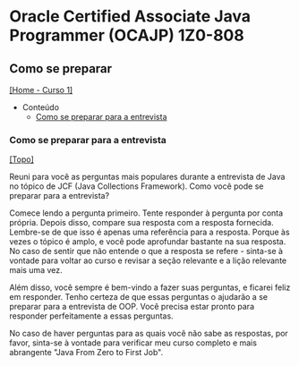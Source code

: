 # Oracle Certified Associate Java Programmer (OCAJP) 1Z0-808

## Como se preparar
[[Home - Curso 1]](../../README.md#curso-1)<br />

- Conteúdo
  - [Como se preparar para a entrevista](#como-se-preparar-para-a-entrevista)

### Como se preparar para a entrevista
[[Topo]](#)<br />

Reuni para você as perguntas mais populares durante a entrevista de Java no tópico de JCF (Java Collections Framework). Como você pode se preparar para a entrevista?

Comece lendo a pergunta primeiro. Tente responder à pergunta por conta própria. Depois disso, compare sua resposta com a resposta fornecida. Lembre-se de que isso é apenas uma referência para a resposta. Porque às vezes o tópico é amplo, e você pode aprofundar bastante na sua resposta. No caso de sentir que não entende o que a resposta se refere - sinta-se à vontade para voltar ao curso e revisar a seção relevante e a lição relevante mais uma vez.

Além disso, você sempre é bem-vindo a fazer suas perguntas, e ficarei feliz em responder. Tenho certeza de que essas perguntas o ajudarão a se preparar para a entrevista de OOP. Você precisa estar pronto para responder perfeitamente a essas perguntas.

No caso de haver perguntas para as quais você não sabe as respostas, por favor, sinta-se à vontade para verificar meu curso completo e mais abrangente "Java From Zero to First Job".
